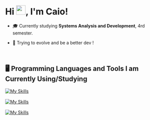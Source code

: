 <h1 align="left">Hi <img src="https://raw.githubusercontent.com/kaueMarques/kaueMarques/master/hi.gif" height="30px">, I'm Caio!</h1>

- 🎓 Currently studying **Systems Analysis and Development**, 4rd semester.
- 🌱 Trying to evolve and be a better dev !

  <br>

## 🖥️ Programming Languages and Tools I am Currently Using/Studying

[![My Skills](https://skillicons.dev/icons?i=python,java,typescript)](https://skillicons.dev)<br><br>
[![My Skills](https://skillicons.dev/icons?i=vscode,git,github,docker,mysql)](https://skillicons.dev)<br><br>
[![My Skills](https://skillicons.dev/icons?i=html,css,javascript)](https://skillicons.dev)<br><br>
